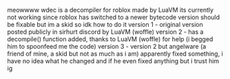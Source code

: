 meowwww
wdec is a decompiler for roblox made by LuaVM
its currently not working since roblox has switched to a newer bytecode version
should be fixable but im a skid so idk how to do it
version 1 - original version posted publicly in sirhurt discord by LuaVM (woffle)
version 2 - has a decompile() function added, thanks to LuaVM (woffle) for help (i begged him to spoonfeed me the code)
version 3 - version 2 but angelware (a friend of mine, a skid but not as much as i am) apparently fixed something, i have no idea what he changed and if he even fixed anything but i trust him ig
